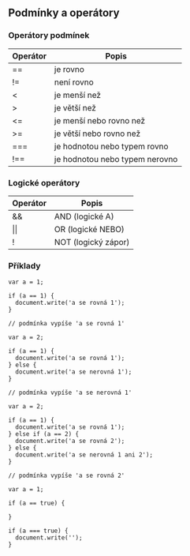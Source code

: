 ## Podmínky a operátory

### Operátory podmínek
Operátor | Popis
-------- | -----
\=\= | je rovno
\!\= | není rovno
\< | je menší než
\> | je větší než
\<\= | je menší nebo rovno než
\>\= | je větší nebo rovno než
\=\=\= | je hodnotou nebo typem rovno
\!\=\= | je hodnotou nebo typem nerovno

### Logické operátory
Operátor | Popis
-------- | -----
\&\& | AND (logické A)
\|\| | OR (logické NEBO)
\! | NOT (logický zápor)

### Příklady

```
var a = 1;

if (a == 1) {
  document.write('a se rovná 1');
}

// podmínka vypíše 'a se rovná 1'
```

```
var a = 2;

if (a == 1) {
  document.write('a se rovná 1');
} else {
  document.write('a se nerovná 1');
}

// podmínka vypíše 'a se nerovná 1'
```

```
var a = 2;

if (a == 1) {
  document.write('a se rovná 1');
} else if (a == 2) {
  document.write('a se rovná 2');
} else {
  document.write('a se nerovná 1 ani 2');
}

// podmínka vypíše 'a se rovná 2'
```

```
var a = 1;

if (a == true) {

}

if (a === true) {
  document.write('');
}
```

